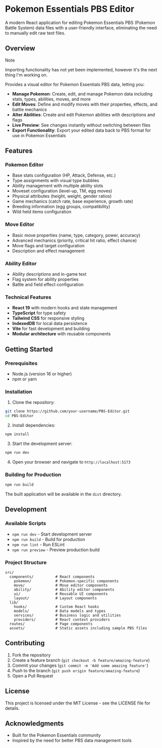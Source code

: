 # Pokemon Essentials PBS Editor

A modern React application for editing Pokemon Essentials PBS (Pokemon Battle System) data files with a user-friendly interface, eliminating the need to manually edit raw text files.

## Overview

> [!NOTE]
> Importing functionality has not yet been implemented, however it's the next thing I'm working on.

Provides a visual editor for Pokemon Essentials PBS data, letting you:

- **Manage Pokemon**: Create, edit, and manage Pokemon data including stats, types, abilities, moves, and more
- **Edit Moves**: Define and modify moves with their properties, effects, and battle mechanics
- **Alter Abilities**: Create and edit Pokemon abilities with descriptions and flags
- **Live Preview**: See changes instantly without switching between files
- **Export Functionality**: Export your edited data back to PBS format for use in Pokemon Essentials

## Features

### Pokemon Editor
- Base stats configuration (HP, Attack, Defense, etc.)
- Type assignments with visual type bubbles
- Ability management with multiple ability slots
- Moveset configuration (level-up, TM, egg moves)
- Physical attributes (height, weight, gender ratios)
- Game mechanics (catch rate, base experience, growth rate)
- Breeding information (egg groups, compatibility)
- Wild held items configuration

### Move Editor
- Basic move properties (name, type, category, power, accuracy)
- Advanced mechanics (priority, critical hit ratio, effect chance)
- Move flags and target configuration
- Description and effect management

### Ability Editor
- Ability descriptions and in-game text
- Flag system for ability properties
- Battle and field effect configuration

### Technical Features
- **React 19** with modern hooks and state management
- **TypeScript** for type safety
- **Tailwind CSS** for responsive styling
- **IndexedDB** for local data persistence
- **Vite** for fast development and building
- **Modular architecture** with reusable components

## Getting Started

### Prerequisites
- Node.js (version 16 or higher)
- npm or yarn

### Installation

1. Clone the repository:
```bash
git clone https://github.com/your-username/PBS-Editor.git
cd PBS-Editor
```

2. Install dependencies:
```bash
npm install
```

3. Start the development server:
```bash
npm run dev
```

4. Open your browser and navigate to `http://localhost:5173`

### Building for Production

```bash
npm run build
```

The built application will be available in the `dist` directory.

## Development

### Available Scripts

- `npm run dev` - Start development server
- `npm run build` - Build for production
- `npm run lint` - Run ESLint
- `npm run preview` - Preview production build

### Project Structure
```
src/
  components/          # React components
    pokemon/           # Pokemon-specific components
    move/              # Move editor components
    ability/           # Ability editor components
    ui/                # Reusable UI components
    layout/            # Layout components
  lib/
    hooks/             # Custom React hooks
    models/            # Data models and types
    services/          # Business logic and utilities
    providers/         # React context providers
  routes/              # Page components
  assets/              # Static assets including sample PBS files
```

## Contributing

1. Fork the repository
2. Create a feature branch (`git checkout -b feature/amazing-feature`)
3. Commit your changes (`git commit -m 'Add some amazing feature'`)
4. Push to the branch (`git push origin feature/amazing-feature`)
5. Open a Pull Request

## License

This project is licensed under the MIT License - see the LICENSE file for details.

## Acknowledgments

- Built for the Pokemon Essentials community
- Inspired by the need for better PBS data management tools